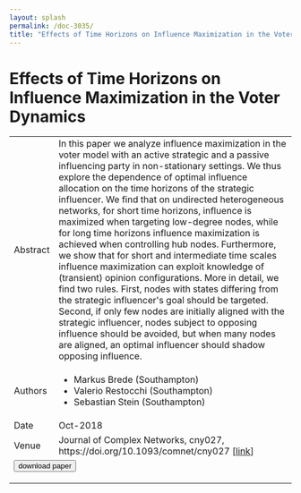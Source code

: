 ```yaml
---
layout: splash
permalink: /doc-3035/
title: "Effects of Time Horizons on Influence Maximization in the Voter Dynamics"
---
```


# Effects of Time Horizons on Influence Maximization in the Voter Dynamics

<table>
    <tbody>
    <tr>
        <td>Abstract</td>
        <td>In this paper we analyze influence maximization in the voter model with an active strategic and a passive influencing party in non-stationary settings. We thus explore the dependence of optimal influence allocation on the time horizons of the strategic influencer. We find that on undirected heterogeneous networks, for short time horizons, influence is maximized when targeting low-degree nodes, while for long time horizons influence maximization is achieved when controlling hub nodes. Furthermore, we show that for short and intermediate time scales influence maximization can exploit knowledge of (transient) opinion configurations. More in detail, we find two rules. First, nodes with states differing from the strategic influencer's goal should be targeted. Second, if only few nodes are initially aligned with the strategic influencer, nodes subject to opposing influence should be avoided, but when many nodes are aligned, an optimal influencer should shadow opposing influence.</td>
    </tr>
    <tr>
        <td>Authors</td>
        <td>
            <ul>
                <li>Markus Brede (Southampton)</li>
                <li>Valerio Restocchi (Southampton)</li>
                <li>Sebastian Stein (Southampton)</li>
            </ul>
        </td>
    </tr>
    <tr>
        <td>Date</td>
        <td>Oct-2018</td>
    </tr>
    <tr>
        <td>Venue</td>
        <td>Journal of Complex Networks, cny027, https://doi.org/10.1093/comnet/cny027 [<a href="https://academic.oup.com/comnet/advance-article-abstract/doi/10.1093/comnet/cny027/5149693?redirectedFrom=fulltext">link</a>]</td>
    </tr>
        <tr>
            <td colspan="2">
                <form method="get" action="https://ibm.box.com/v/doc-3035-paper">
                    <button type="submit">download paper</button>
                </form>
            </td>
        </tr>
    </tbody>
</table>
